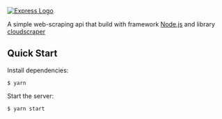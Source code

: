 [![Express Logo](https://i.cloudup.com/zfY6lL7eFa-3000x3000.png)](http://expressjs.com/)

  A simple web-scraping api that build with framework [Node.js](http://nodejs.org) and library [cloudscraper](https://www.npmjs.com/package/cloudscraper)

## Quick Start

  Install dependencies:

```console
$ yarn
```

  Start the server:

```console
$ yarn start
```
